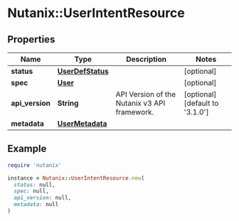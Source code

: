 # Nutanix::UserIntentResource

## Properties

| Name | Type | Description | Notes |
| ---- | ---- | ----------- | ----- |
| **status** | [**UserDefStatus**](UserDefStatus.md) |  | [optional] |
| **spec** | [**User**](User.md) |  | [optional] |
| **api_version** | **String** | API Version of the Nutanix v3 API framework. | [optional][default to &#39;3.1.0&#39;] |
| **metadata** | [**UserMetadata**](UserMetadata.md) |  |  |

## Example

```ruby
require 'nutanix'

instance = Nutanix::UserIntentResource.new(
  status: null,
  spec: null,
  api_version: null,
  metadata: null
)
```

